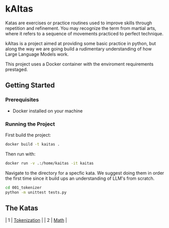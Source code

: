 # kAItas
Katas are exercises or practice routines used to improve skills through repetition and refinement. You may recognize the term from martial arts, where it refers to a sequence of movements practiced to perfect technique. 

kAItas is a project aimed at providing some basic practice in python, but along the way we are going build a rudimentary understanding of how Large Language Models work. 

This project uses a Docker container with the enviroment requirements prestaged. 

## Getting Started

### Prerequisites

- Docker installed on your machine

### Running the Project

First build the project:
```sh
docker build -t kaitas .
```

Then run with: 

```sh
docker run -v .:/home/kaitas -it kaitas
``` 

Navigate to the directory for a specfic kata. We suggest doing them in order the first time since it build ups an understanding of LLM's from scratch. 

```sh 
cd 001_tokenizer 
python -m unittest tests.py
``` 

## The Katas 
| 1 | [Tokenization](001_tokenization/README.md) | 
| 2 | [Math](002_math/README.md) | 
